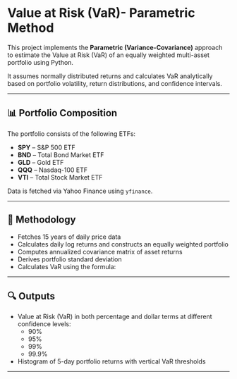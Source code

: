 # Value at Risk (VaR)- Parametric Method

This project implements the **Parametric (Variance-Covariance)** approach to estimate the Value at Risk (VaR) of an equally weighted multi-asset portfolio using Python.

It assumes normally distributed returns and calculates VaR analytically based on portfolio volatility, return distributions, and confidence intervals.

---

## 📊 Portfolio Composition

The portfolio consists of the following ETFs:

- **SPY** – S&P 500 ETF
- **BND** – Total Bond Market ETF
- **GLD** – Gold ETF
- **QQQ** – Nasdaq-100 ETF
- **VTI** – Total Stock Market ETF

Data is fetched via Yahoo Finance using `yfinance`.

---

## 📌 Methodology

- Fetches 15 years of daily price data
- Calculates daily log returns and constructs an equally weighted portfolio
- Computes annualized covariance matrix of asset returns
- Derives portfolio standard deviation
- Calculates VaR using the formula:

---

## 🔍 Outputs

- Value at Risk (VaR) in both percentage and dollar terms at different confidence levels:
  - 90%
  - 95%
  - 99%
  - 99.9%
- Histogram of 5-day portfolio returns with vertical VaR thresholds

---
